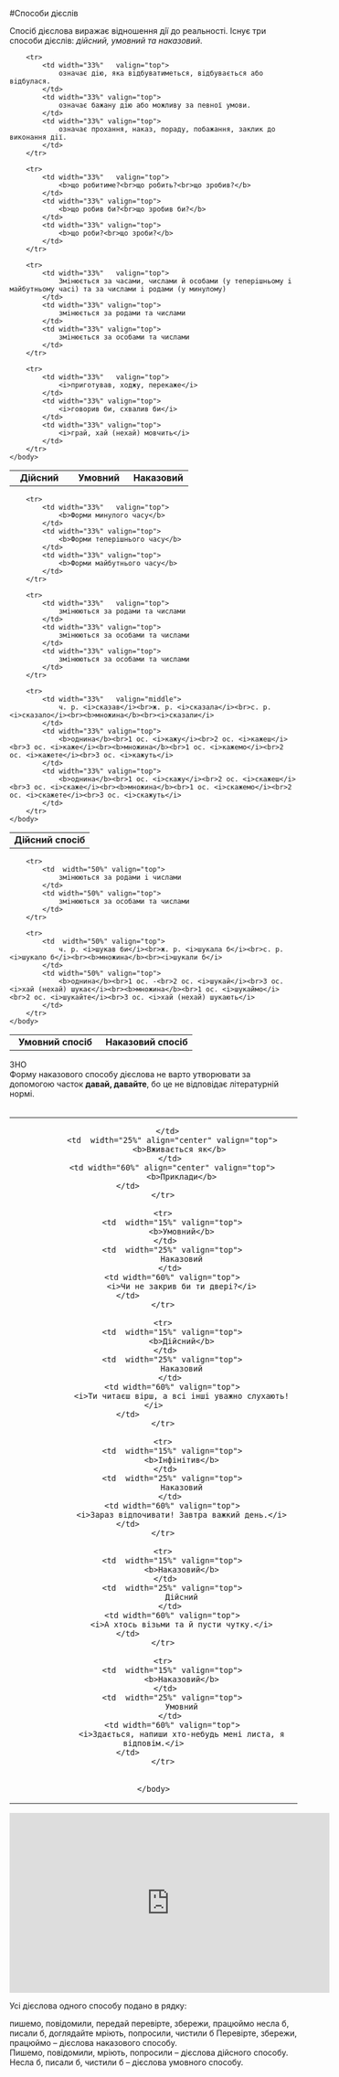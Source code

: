 #Способи дiєслiв

Спосiб дiєслова виражає вiдношення дiї до реальностi. Iснує три способи дiєслiв: <i>дiйсний, умовний та наказовий</i>.



<table style="width: 100%;" align="center">
    <body>
        <tr>  
            <td width="33%"  align="center"  valign="top">
                <b>Дiйсний</b>
            </td>
            <td width="33%" align="center" valign="top">
                <b>Умовний</b>
            </td> 
            <td width="33%" align="center" valign="top">
                <b>Наказовий</b>
            </td>                   
        </tr>

        <tr>  
            <td width="33%"   valign="top">
                означає дiю, яка вiдбуватиметься, вiдбувається або вiдбулася.
            </td>
            <td width="33%" valign="top">
                означає бажану дiю або можливу за певної умови.
            </td> 
            <td width="33%" valign="top">
                означає прохання, наказ, пораду, побажання, заклик до виконання дiї.
            </td>                   
        </tr>

        <tr>  
            <td width="33%"   valign="top">
                <b>що робитиме?<br>що робить?<br>що зробив?</b>
            </td>
            <td width="33%" valign="top">
                <b>що робив би?<br>що зробив би?</b>
            </td> 
            <td width="33%" valign="top">
                <b>що роби?<br>що зроби?</b>
            </td>                   
        </tr>

        <tr>  
            <td width="33%"   valign="top">
                Змiнюється за часами, числами й особами (у теперiшньому i майбутньому часi) та за числами i родами (у минулому)
            </td>
            <td width="33%" valign="top">
                змiнюється за родами та числами 
            </td> 
            <td width="33%" valign="top">
               	змiнюється за особами та числами
            </td>                   
        </tr>

        <tr>  
            <td width="33%"   valign="top">
                <i>приготував, ходжу, перекаже</i>
            </td>
            <td width="33%" valign="top">
                <i>говорив би, схвалив би</i>
            </td> 
            <td width="33%" valign="top">
                <i>грай, хай (нехай) мовчить</i>
            </td>                   
        </tr>
    </body>
</table>



<table style="width: 80%;" align="center">
    <body>
        <tr>  
            <td colspan="3" align="center" valign="top">
                <b>Дiйсний спосiб</b>
            </td>                   
        </tr>

        <tr>  
            <td width="33%"   valign="top">
                <b>Форми минулого часу</b>
            </td>
            <td width="33%" valign="top">
                <b>Форми теперiшнього часу</b> 
            </td> 
            <td width="33%" valign="top">
               	<b>Форми майбутнього часу</b>
            </td>                   
        </tr>

        <tr>  
            <td width="33%"   valign="top">
                змiнюються за родами та числами
            </td>
            <td width="33%" valign="top">
                змiнюються за особами та числами 
            </td> 
            <td width="33%" valign="top">
               	змiнюються за особами та числами
            </td>                   
        </tr>

        <tr>  
            <td width="33%"   valign="middle">
                ч. р. <i>сказав</i><br>ж. р. <i>сказала</i><br>с. р. <i>сказало</i><br><b>множина</b><br><i>сказали</i>
            </td>
            <td width="33%" valign="top">
                <b>однина</b><br>1 ос. <i>кажу</i><br>2 ос. <i>кажеш</i><br>3 ос. <i>каже</i><br><b>множина</b><br>1 ос. <i>кажемо</i><br>2 ос. <i>кажете</i><br>3 ос. <i>кажуть</i>
            </td> 
            <td width="33%" valign="top">
               	<b>однина</b><br>1 ос. <i>скажу</i><br>2 ос. <i>скажеш</i><br>3 ос. <i>скаже</i><br><b>множина</b><br>1 ос. <i>скажемо</i><br>2 ос. <i>скажете</i><br>3 ос. <i>скажуть</i>
            </td>
        </tr>
    </body>
</table>



<table style="width: 70%;" align="center">
    <body>
        <tr>  
            <td  width="50%" align="center" valign="top">
                <b>Умовний спосiб</b> 
            </td> 
            <td width="50%" align="center" valign="top">
               	<b>Наказовий спосiб</b>
            </td>                   
        </tr>

        <tr>  
            <td  width="50%" valign="top">
                змiнюються за родами i числами
            </td> 
            <td width="50%" valign="top">
               	змiнюються за особами та числами
            </td>                   
        </tr>

        <tr>  
            <td  width="50%" valign="top">
                ч. р. <i>шукав би</i><br>ж. р. <i>шукала б</i><br>с. р. <i>шукало б</i><br><b>множина</b><br><i>шукали б</i> 
            </td> 
            <td width="50%" valign="top">
               	<b>однина</b><br>1 ос. -<br>2 ос. <i>шукай</i><br>3 ос. <i>хай (нехай) шукає</i><br><b>множина</b><br>1 ос. <i>шукаймо</i><br>2 ос. <i>шукайте</i><br>3 ос. <i>хай (нехай) шукають</i>
            </td>                   
        </tr>
    </body>
</table>


<div class="add-wrap">
<span class="add">ЗНО</span>
<div class="add-text">
Форму наказового способу дiєслова не варто утворювати за допомогою
часток <b>давай, давайте</b>, бо це не вiдповiдає лiтературнiй нормi.
</div>
<br>


<table style="width: 100%;" align="center">
    <body>
        <tr>  
        	<td width="15%" align="center" valign="top">
               	
            </td>  
            <td  width="25%" align="center" valign="top">
                <b>Вживається як</b> 
            </td> 
            <td width="60%" align="center" valign="top">
               	<b>Приклади</b>
            </td>                   
        </tr>

        <tr>
        	<td  width="15%" valign="top">
                <b>Умовний</b>
            </td>   
            <td  width="25%" valign="top">
                Наказовий
            </td> 
            <td width="60%" valign="top">
               	<i>Чи не закрив би ти дверi?</i>
            </td>                   
        </tr>

        <tr>
        	<td  width="15%" valign="top">
                <b>Дiйсний</b>
            </td>   
            <td  width="25%" valign="top">
                Наказовий
            </td> 
            <td width="60%" valign="top">
               	<i>Ти читаєш вiрш, а всi iншi уважно слухають!</i>
            </td>                   
        </tr>

        <tr>
        	<td  width="15%" valign="top">
                <b>Iнфiнiтив</b>
            </td>   
            <td  width="25%" valign="top">
                Наказовий
            </td> 
            <td width="60%" valign="top">
               	<i>Зараз вiдпочивати! Завтра важкий день.</i>
            </td>                   
        </tr>

        <tr>
        	<td  width="15%" valign="top">
                <b>Наказовий</b>
            </td>   
            <td  width="25%" valign="top">
                Дiйсний
            </td> 
            <td width="60%" valign="top">
               	<i>А хтось вiзьми та й пусти чутку.</i>
            </td>                   
        </tr>

        <tr>
        	<td  width="15%" valign="top">
                <b>Наказовий</b>
            </td>   
            <td  width="25%" valign="top">
                Умовний
            </td> 
            <td width="60%" valign="top">
               	<i>Здається, напиши хто-небудь менi листа, я вiдповiм.</i>
            </td>                   
        </tr>


    </body>
</table>

<div class="fluidMedia">
<iframe align="center" width="560" height="315" src="https://www.youtube.com/embed/NsB_1Y10Usk" frameborder="0" allowfullscreen></iframe>
</div>
<div class="popup">
</div>

<quiz> 
    <question>
       <p>Усі дієслова одного способу подано в рядку:</p>
           <answer>пишемо, повідомили, передай</answer>
           <answer correct>перевірте, збережи, працюймо</answer>
           <answer>несла б, писали б, доглядайте</answer>
           <answer>мріють, попросили, чистили б</answer>
      <explanation>
Перевірте, збережи, працюймо – дієслова наказового способу.<br>
Пишемо, повідомили, мріють, попросили – дієслова дійсного способу.<br>
Несла б, писали б, чистили б – дієслова умовного способу.</explanation>
    </question>
</quiz> 
